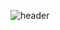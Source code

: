 



![header](https://capsule-render.vercel.app/api?type=rect&color=gradient&height=200&section=header&text=Bon%20Jae&fontAlignY=20&fontAlign=80&animation=fadeIn&fontSize=60)


